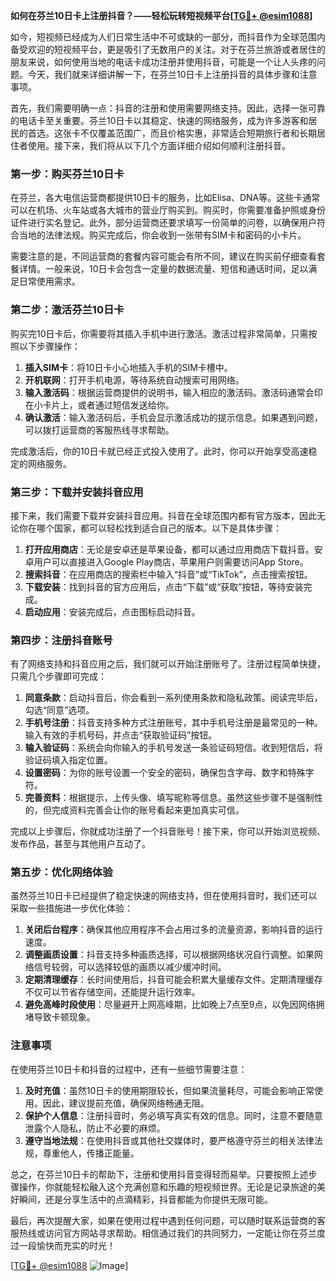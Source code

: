 **如何在芬兰10日卡上注册抖音？——轻松玩转短视频平台[[TG💪+ @esim1088](https://t.me/s/esim1088)]**

如今，短视频已经成为人们日常生活中不可或缺的一部分，而抖音作为全球范围内备受欢迎的短视频平台，更是吸引了无数用户的关注。对于在芬兰旅游或者居住的朋友来说，如何使用当地的电话卡成功注册并使用抖音，可能是一个让人头疼的问题。今天，我们就来详细讲解一下，在芬兰10日卡上注册抖音的具体步骤和注意事项。

首先，我们需要明确一点：抖音的注册和使用需要网络支持。因此，选择一张可靠的电话卡至关重要。芬兰10日卡以其稳定、快速的网络服务，成为许多游客和居民的首选。这张卡不仅覆盖范围广，而且价格实惠，非常适合短期旅行者和长期居住者使用。接下来，我们将从以下几个方面详细介绍如何顺利注册抖音。

### 第一步：购买芬兰10日卡

在芬兰，各大电信运营商都提供10日卡的服务，比如Elisa、DNA等。这些卡通常可以在机场、火车站或各大城市的营业厅购买到。购买时，你需要准备护照或身份证件进行实名登记。此外，部分运营商还要求填写一份简单的问卷，以确保用户符合当地的法律法规。购买完成后，你会收到一张带有SIM卡和密码的小卡片。

需要注意的是，不同运营商的套餐内容可能会有所不同，建议在购买前仔细查看套餐详情。一般来说，10日卡会包含一定量的数据流量、短信和通话时间，足以满足日常使用需求。

### 第二步：激活芬兰10日卡

购买完10日卡后，你需要将其插入手机中进行激活。激活过程非常简单，只需按照以下步骤操作：

1. **插入SIM卡**：将10日卡小心地插入手机的SIM卡槽中。
2. **开机联网**：打开手机电源，等待系统自动搜索可用网络。
3. **输入激活码**：根据运营商提供的说明书，输入相应的激活码。激活码通常会印在小卡片上，或者通过短信发送给你。
4. **确认激活**：输入激活码后，手机会显示激活成功的提示信息。如果遇到问题，可以拨打运营商的客服热线寻求帮助。

完成激活后，你的10日卡就已经正式投入使用了。此时，你可以开始享受高速稳定的网络服务。

### 第三步：下载并安装抖音应用

接下来，我们需要下载并安装抖音应用。抖音在全球范围内都有官方版本，因此无论你在哪个国家，都可以轻松找到适合自己的版本。以下是具体步骤：

1. **打开应用商店**：无论是安卓还是苹果设备，都可以通过应用商店下载抖音。安卓用户可以直接进入Google Play商店，苹果用户则需要访问App Store。
2. **搜索抖音**：在应用商店的搜索栏中输入“抖音”或“TikTok”，点击搜索按钮。
3. **下载安装**：找到抖音的官方应用后，点击“下载”或“获取”按钮，等待安装完成。
4. **启动应用**：安装完成后，点击图标启动抖音。

### 第四步：注册抖音账号

有了网络支持和抖音应用之后，我们就可以开始注册账号了。注册过程简单快捷，只需几个步骤即可完成：

1. **同意条款**：启动抖音后，你会看到一系列使用条款和隐私政策。阅读完毕后，勾选“同意”选项。
2. **手机号注册**：抖音支持多种方式注册账号，其中手机号注册是最常见的一种。输入有效的手机号码，并点击“获取验证码”按钮。
3. **输入验证码**：系统会向你输入的手机号发送一条验证码短信。收到短信后，将验证码填入指定位置。
4. **设置密码**：为你的账号设置一个安全的密码，确保包含字母、数字和特殊字符。
5. **完善资料**：根据提示，上传头像、填写昵称等信息。虽然这些步骤不是强制性的，但完成资料完善会让你的账号看起来更加真实可信。

完成以上步骤后，你就成功注册了一个抖音账号！接下来，你可以开始浏览视频、发布作品，甚至与其他用户互动了。

### 第五步：优化网络体验

虽然芬兰10日卡已经提供了稳定快速的网络支持，但在使用抖音时，我们还可以采取一些措施进一步优化体验：

1. **关闭后台程序**：确保其他应用程序不会占用过多的流量资源，影响抖音的运行速度。
2. **调整画质设置**：抖音支持多种画质选择，可以根据网络状况自行调整。如果网络信号较弱，可以选择较低的画质以减少缓冲时间。
3. **定期清理缓存**：长时间使用后，抖音可能会积累大量缓存文件。定期清理缓存不仅可以节省存储空间，还能提升运行效率。
4. **避免高峰时段使用**：尽量避开上网高峰期，比如晚上7点至9点，以免因网络拥堵导致卡顿现象。

### 注意事项

在使用芬兰10日卡和抖音的过程中，还有一些细节需要注意：

1. **及时充值**：虽然10日卡的使用期限较长，但如果流量耗尽，可能会影响正常使用。因此，建议提前充值，确保网络畅通无阻。
2. **保护个人信息**：注册抖音时，务必填写真实有效的信息。同时，注意不要随意泄露个人隐私，防止不必要的麻烦。
3. **遵守当地法规**：在使用抖音或其他社交媒体时，要严格遵守芬兰的相关法律法规，尊重他人，传播正能量。

总之，在芬兰10日卡的帮助下，注册和使用抖音变得轻而易举。只要按照上述步骤操作，你就能轻松融入这个充满创意和乐趣的短视频世界。无论是记录旅途的美好瞬间，还是分享生活中的点滴精彩，抖音都能为你提供无限可能。

最后，再次提醒大家，如果在使用过程中遇到任何问题，可以随时联系运营商的客服热线或访问官方网站寻求帮助。相信通过我们的共同努力，一定能让你在芬兰度过一段愉快而充实的时光！

[[TG💪+ @esim1088](https://t.me/s/esim1088) ![Image](https://i.postimg.cc/4NQfJmqS/Snipaste-2025-05-13-00-14-12.png)]